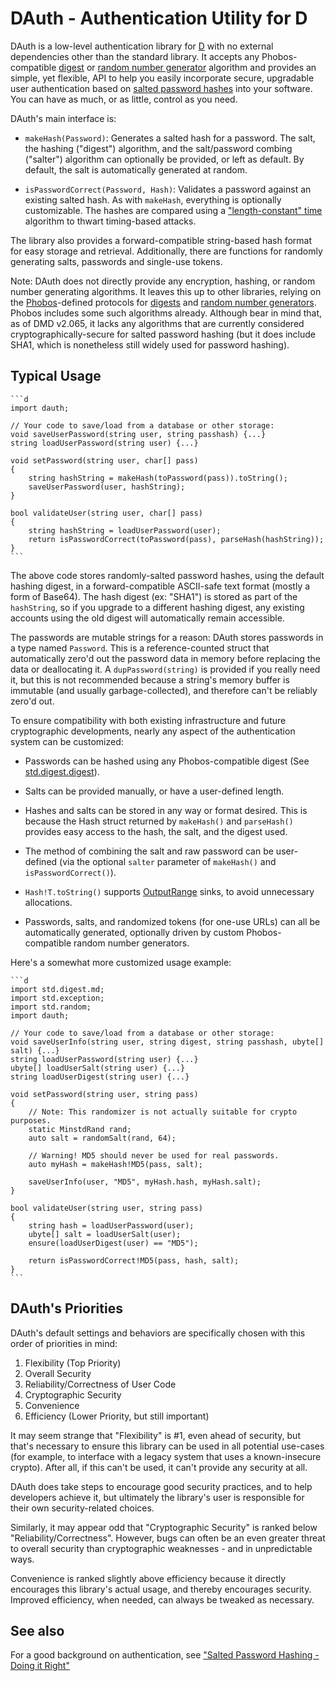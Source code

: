 DAuth - Authentication Utility for D
====================================

DAuth is a low-level authentication library for [D](http://dlang.org) with no external dependencies other than the standard library. It accepts any Phobos-compatible [digest](http://dlang.org/phobos/std_digest_digest.html) or [random number generator](http://dlang.org/phobos/std_random.html) algorithm and provides an simple, yet flexible, API to help you easily incorporate secure, upgradable user authentication based on [salted password hashes](http://en.wikipedia.org/wiki/Salt_%28cryptography%29) into your software. You can have as much, or as little, control as you need.

DAuth's main interface is:

- ```makeHash(Password)```: Generates a salted hash for a password. The salt, the hashing ("digest") algorithm, and the salt/password combing ("salter") algorithm can optionally be provided, or left as default. By default, the salt is automatically generated at random.

- ```isPasswordCorrect(Password, Hash)```: Validates a password against an existing salted hash. As with ```makeHash```, everything is optionally customizable. The hashes are compared using a ["length-constant" time](https://crackstation.net/hashing-security.htm) algorithm to thwart timing-based attacks.

The library also provides a forward-compatible string-based hash format for easy storage and retrieval. Additionally, there are functions for randomly generating salts, passwords and single-use tokens.

Note: DAuth does not directly provide any encryption, hashing, or random number generating algorithms. It leaves this up to other libraries, relying on the [Phobos](http://dlang.org/phobos/index.html)-defined protocols for [digests](http://dlang.org/phobos/std_digest_digest.html) and [random number generators](http://dlang.org/phobos/std_random.html). Phobos includes some such algorithms already. Although bear in mind that, as of DMD v2.065, it lacks any algorithms that are currently considered cryptographically-secure for salted password hashing (but it does include SHA1, which is nonetheless still widely used for password hashing).

Typical Usage
-------------
	```d
	import dauth;
	
	// Your code to save/load from a database or other storage:
	void saveUserPassword(string user, string passhash) {...}
	string loadUserPassword(string user) {...}

	void setPassword(string user, char[] pass)
	{
		string hashString = makeHash(toPassword(pass)).toString();
		saveUserPassword(user, hashString);
	}

	bool validateUser(string user, char[] pass)
	{
		string hashString = loadUserPassword(user);
		return isPasswordCorrect(toPassword(pass), parseHash(hashString));
	}
	```

The above code stores randomly-salted password hashes, using the default hashing digest, in a forward-compatible ASCII-safe text format (mostly a form of Base64). The hash digest (ex: "SHA1") is stored as part of the ```hashString```, so if you upgrade to a different hashing digest, any existing accounts using the old digest will automatically remain accessible.

The passwords are mutable strings for a reason: DAuth stores passwords in a type named ```Password```. This is a reference-counted struct that automatically zero'd out the password data in memory before replacing the data or deallocating it. A ```dupPassword(string)``` is provided if you really need it, but this is not recommended because a string's memory buffer is immutable (and usually garbage-collected), and therefore can't be reliably zero'd out.

To ensure compatibility with both existing infrastructure and future cryptographic developments, nearly any aspect of the authentication system can be customized:

- Passwords can be hashed using any Phobos-compatible digest (See [std.digest.digest](http://dlang.org/phobos/std_digest_digest.html)).

- Salts can be provided manually, or have a user-defined length.

- Hashes and salts can be stored in any way or format desired. This is because the Hash struct returned by ```makeHash()``` and ```parseHash()``` provides easy access to the hash, the salt, and the digest used.

- The method of combining the salt and raw password can be user-defined (via the optional ```salter``` parameter of ```makeHash()``` and ```isPasswordCorrect()```).

- ```Hash!T.toString()``` supports [OutputRange](http://dlang.org/phobos/std_range.html#isOutputRange) sinks, to avoid unnecessary allocations.

- Passwords, salts, and randomized tokens (for one-use URLs) can all be automatically generated, optionally driven by custom Phobos-compatible random number generators.

Here's a somewhat more customized usage example:

	```d
	import std.digest.md;
	import std.exception;
	import std.random;
	import dauth;

	// Your code to save/load from a database or other storage:
	void saveUserInfo(string user, string digest, string passhash, ubyte[] salt) {...}
	string loadUserPassword(string user) {...}
	ubyte[] loadUserSalt(string user) {...}
	string loadUserDigest(string user) {...}

	void setPassword(string user, string pass)
	{
		// Note: This randomizer is not actually suitable for crypto purposes.
		static MinstdRand rand;
		auto salt = randomSalt(rand, 64);

		// Warning! MD5 should never be used for real passwords.
		auto myHash = makeHash!MD5(pass, salt);
		
		saveUserInfo(user, "MD5", myHash.hash, myHash.salt);
	}

	bool validateUser(string user, string pass)
	{
		string hash = loadUserPassword(user);
		ubyte[] salt = loadUserSalt(user);
		ensure(loadUserDigest(user) == "MD5");
		
		return isPasswordCorrect!MD5(pass, hash, salt);
	}
	```

DAuth's Priorities
------------------

DAuth's default settings and behaviors are specifically chosen with this order of priorities in mind:

1. Flexibility (Top Priority)
2. Overall Security
3. Reliability/Correctness of User Code
4. Cryptographic Security
5. Convenience
6. Efficiency (Lower Priority, but still important)

It may seem strange that "Flexibility" is \#1, even ahead of security, but that's necessary to ensure this library can be used in all potential use-cases (for example, to interface with a legacy system that uses a known-insecure crypto). After all, if this can't be used, it can't provide any security at all.

DAuth does take steps to encourage good security practices, and to help developers achieve it, but ultimately the library's user is responsible for their own security-related choices.

Similarly, it may appear odd that "Cryptographic Security" is ranked below "Reliability/Correctness". However, bugs can often be an even greater threat to overall security than cryptographic weaknesses - and in unpredictable ways.

Convenience is ranked slightly above efficiency because it directly encourages this library's actual usage, and thereby encourages security. Improved efficiency, when needed, can always be tweaked as necessary.

See also
--------

For a good background on authentication, see ["Salted Password Hashing - Doing it Right"](https://crackstation.net/hashing-security.htm)
